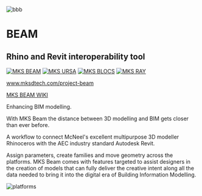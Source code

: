 ![bbb](https://user-images.githubusercontent.com/53434612/76241070-42fa3b80-622c-11ea-89e2-ff1c254f9cea.png)

# BEAM
## Rhino and Revit interoperability tool

[![MKS BEAM](https://img.shields.io/badge/-BEAM-%2300AEF0)](https://mksdtech.com)
[![MKS URSA](https://img.shields.io/badge/-URSA-%23FF00AA)](https://mksdtech.com)
[![MKS BLOCS](https://img.shields.io/badge/-BLOCS-%2334CC34)](https://mksdtech.com)
[![MKS RAY](https://img.shields.io/badge/-RAY-%23ED242B)](https://mksdtech.com)

www.mksdtech.com/project-beam

[MKS BEAM WIKI](https://mksdtech.gitbook.io/mks-beam/)


Enhancing BIM modelling.

With MKS Beam the distance between 3D modelling and BIM gets closer than ever before.

A workflow to connect McNeel's excellent multipurpose 3D modeller Rhinoceros with the AEC industry standard Autodesk Revit.

Assign parameters, create families and move geometry across the platforms. MKS Beam comes with features targeted to assist designers in the creation of models that can fully deliver the creative intent along all the data needed to bring it into the digital era of Building Information Modelling.

![platforms](https://user-images.githubusercontent.com/53434612/65444357-ca432680-de27-11e9-9104-d44f6198b37f.PNG)
